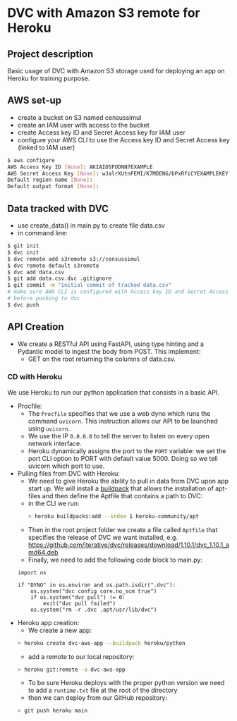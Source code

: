 # DVC with Amazon S3 remote for Heroku


## Project description
Basic usage of DVC with Amazon S3 storage used for deploying an app on Heroku for training purpose.

## AWS set-up
- create a bucket on S3 named censussimul
- create an IAM user with access to the bucket
- create Access key ID and Secret Access key for IAM user
- configure your AWS CLI to use the Access key ID and Secret Access key (linked to IAM user) 

```bash
$ aws configure
AWS Access Key ID [None]: AKIAIOSFODNN7EXAMPLE
AWS Secret Access Key [None]: wJalrXUtnFEMI/K7MDENG/bPxRfiCYEXAMPLEKEY
Default region name [None]: 
Default output format [None]: 

```

## Data tracked with DVC
- use create_data() in main.py to create file data.csv
- in command line:
```bash
$ git init
$ dvc init
$ dvc remote add s3remote s3://censussimul
$ dvc remote default s3remote   
$ dvc add data.csv
$ git add data.csv.dvc .gitignore
$ git commit -m "initial commit of tracked data.csv"
# make sure AWS CLI is configured with Access key ID and Secret Access key
# before pushing to dvc
$ dvc push 
```

## API Creation

- We create a RESTful API using FastAPI, using type hinting and a Pydantic model to ingest the body from POST. 
This implement:
  - GET on the root returning the columns of data.csv.

### CD with Heroku
 We use Heroku to run our python application that consists in a basic API.
- Procfile:
  - The ```Procfile``` specifies that we use a web dyno which runs the command ```uvicorn```. This instruction allows 
  our API to be launched using ```uvicorn```.
  - We use the IP ```0.0.0.0``` to tell the server to listen on every open network interface. 
  - Heroku dynamically assigns the port to the ```PORT``` variable: we set the port CLI option to PORT with default 
  value 5000. Doing so we tell uvicorn which port to use.
- Pulling files from DVC with Heroku: 
  - We need to give Heroku the ability to pull in data from DVC upon app start up. We will install 
    a [buildpack](https://elements.heroku.com/buildpacks/heroku/heroku-buildpack-apt) that allows the installation of 
    apt-files and then define the Aptfile that contains a path to DVC:
  - in the CLI we run:
    ```bash
    > heroku buildpacks:add --index 1 heroku-community/apt
    ```
  - Then in the root project folder we create a file called `Aptfile` that specifies the release of DVC we want 
  installed, e.g. https://github.com/iterative/dvc/releases/download/1.10.1/dvc_1.10.1_amd64.deb
  - Finally, we need to add the following code block to main.py:
  ```
  import os
  
  if "DYNO" in os.environ and os.path.isdir(".dvc"):
      os.system("dvc config core.no_scm true")
      if os.system("dvc pull") != 0:
          exit("dvc pull failed")
      os.system("rm -r .dvc .apt/usr/lib/dvc")
  ```
- Heroku app creation:
  - We create a new app:
  ```bash
  > heroku create dvc-aws-app --buildpack heroku/python
  ```
  - add a remote to our local repository:
  ```bash
  > heroku git:remote -a dvc-aws-app
  ```
  - To be sure Heroku deploys with the proper python version we need to add a `runtime.txt` file at the root 
  of the directory
  - then we can deploy from our GitHub repository:
  ```bash
  > git push heroku main
  ```
